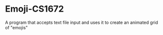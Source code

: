 # Emoji-CS1672
A program that accepts text file input and uses it to create an animated grid of "emojis"
